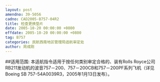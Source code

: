 ```yaml
---
layout: post
amendno: 39-5056
cadno: CAD2005-B757-04R2
title: 检查更换垫片
date: 2005-10-20 00:00:00 +0800
effdate: 2005-10-20 00:00:00 +0800
tag: B757
categories: 民航西南地区管理局适航审定处
author: 周成刚
---
```


##适用范围:
本适航指令适用于按任何类别审定合格的、装有Rolls Royce公司RB211发动机的波音757－200、757－200CB和757－200PF系列飞机（详见Boeing SB 757-54A0039R3，2005年1月13日发布）。

